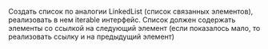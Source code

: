 Создать список по аналогии LinkedList (список связанных элементов), 
реализовать в нем iterable интерфейс. 
Список должен содержать элементы со ссылкой на следующий элемент 
(если показалось мало, то реализовать ссылку и на предыдущий элемент)